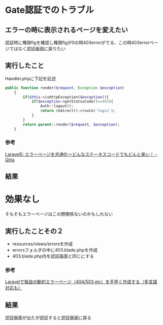 # Gate認証でのトラブル

## エラーの時に表示されるページを変えたい

認証時に権限flgを確認し権限flgが0の時403errorがでる、この時403errorページではなく認証画面に戻りたい

## 実行したこと

Handler.phpに下記を記述

```php
public function render($request, Exception $exception)
    {
        if($this->isHttpException($exception)){
            if($exception->getStatusCode()==403){
                Auth::logout();
                return redirect()->route('login');
            }
        }
        return parent::render($request, $exception);
    }
```

### 参考

[Laravel5: エラーページを共通化〜どんなステータスコードでもどんと来い！ \- Qiita](https://qiita.com/M_Ishikawa/items/1f0d72fc93286109464e)

## 結果

# 効果なし

そもそもエラーページはこの際関係ないのかもしれない

## 実行したことその２

- resources/views/errorsを作成
- errorsフォルダの中に403.blade.phpを作成
- 403.blade.php内を認証画面と同じにする

### 参考

[Laravelで独自の動的エラーページ（404/503 etc）を手早く作成する（多言語対応も）](https://www.ritolab.com/)

## 結果

認証画面が出たが認証すると認証画面に戻る

